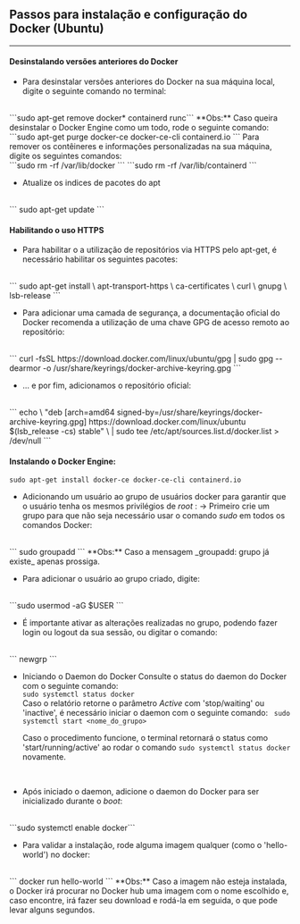 ## Passos para instalação e configuração do Docker (Ubuntu)
---

#### Desinstalando versões anteriores do Docker
- Para desinstalar versões anteriores do Docker na sua máquina local, digite o seguinte comando no terminal:
<br>
  ```sudo apt-get remove docker* containerd runc```
**Obs:** Caso queira desinstalar o Docker Engine como um todo, rode o seguinte comando:
<br>
  ```sudo apt-get purge docker-ce docker-ce-cli containerd.io ```
  Para remover os contêineres e informações personalizadas na sua máquina, digite os seguintes comandos:
  <br>
  ```sudo rm -rf /var/lib/docker ```
  ```sudo rm -rf /var/lib/containerd ```
<br>

- Atualize os indices de pacotes do apt
<br>
  ``` sudo apt-get update ```

#### Habilitando o uso HTTPS

- Para habilitar o a utilização de repositórios via HTTPS pelo apt-get, é necessário habilitar os seguintes pacotes:
<br>
  ```
  sudo apt-get install \
  apt-transport-https \
  ca-certificates \
  curl \
  gnupg \
  lsb-release
  ```
<br>

- Para adicionar uma camada de segurança, a documentação oficial do Docker recomenda a utilização de uma chave GPG de acesso remoto ao repositório:
<br>
  ``` curl -fsSL https://download.docker.com/linux/ubuntu/gpg | sudo gpg --dearmor -o /usr/share/keyrings/docker-archive-keyring.gpg ```
<br>

- ... e por fim, adicionamos o repositório oficial:
<br>
  ```
  echo \
    "deb [arch=amd64 signed-by=/usr/share/keyrings/docker-archive-keyring.gpg] https://download.docker.com/linux/ubuntu $(lsb_release -cs) stable" \
    | sudo tee /etc/apt/sources.list.d/docker.list > /dev/null
  ```
  <br>

#### Instalando o Docker Engine:
  ```
  sudo apt-get install docker-ce docker-ce-cli containerd.io
  ```

- Adicionando um usuário ao grupo de usuários docker para garantir que o usuário tenha os mesmos privilégios de _root_ :
-> Primeiro crie um grupo para que não seja necessário usar o comando _sudo_ em todos os comandos Docker:
<br>
  ``` sudo groupadd <nome_do_grupo> ```
**Obs:** Caso a mensagem _groupadd: grupo <nome_do_grupo> já existe_ apenas prossiga.
<br>

- Para adicionar o usuário ao grupo criado, digite:
<br>
  ```sudo usermod -aG <nome_do_grupo> $USER ```
<br>

- É importante ativar as alterações realizadas no grupo, podendo fazer login ou logout da sua sessão, ou digitar o comando:
<br>
  ``` newgrp <nome_do_grupo> ```
<br>

- Iniciando o Daemon do Docker
Consulte o status do daemon do Docker com o seguinte comando:
  <br>
  ``` sudo systemctl status docker ```
  <br>
Caso o relatório retorne o parâmetro _Active_ com 'stop/waiting' ou 'inactive', é necessário iniciar o daemon com o seguinte comando:
  ``` sudo systemctl start <nome_do_grupo>```
  <br>

  Caso o procedimento funcione, o terminal retornará o status como 'start/running/active' ao rodar o comando ``` sudo systemctl status docker ``` novamente.
<br>

- Após iniciado o daemon, adicione o daemon do Docker para ser inicializado durante o _boot_:
<br>
  ```sudo systemctl enable docker```
<br>

- Para validar a instalação, rode alguma imagem qualquer (como o 'hello-world') no docker:
<br>
``` docker run hello-world ```
**Obs:** Caso a imagem não esteja instalada, o Docker irá procurar no Docker hub uma imagem com o nome escolhido e, caso encontre, irá fazer seu download e rodá-la em seguida, o que pode levar alguns segundos.






